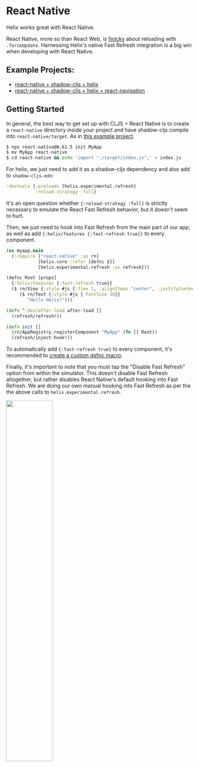 # React Native

Helix works great with React Native.

React Native, more so than React Web, is
[finicky](https://github.com/thheller/shadow-cljs/issues/349) about reloading with
`.forceUpdate`. Harnessing Helix's native Fast Refresh integration is a big win when
developing with React Native.

## Example Projects:

* [react-native + shadow-cljs + helix](https://github.com/aiba/helix-react-native)
* [react-native + shadow-cljs + helix + react-navigation](https://github.com/aiba/helix-react-native-nav)

## Getting Started

In general, the best way to get set up with CLJS + React Native is to create a
`react-native` directory inside your project and have shadow-cljs compile into
`react-native/target`. As in [this example
project](https://github.com/thheller/reagent-react-native).

```bash
$ npx react-native@0.61.5 init MyApp
$ mv MyApp react-native
$ cd react-native && echo 'import "./target/index.js";' > index.js

```

For helix, we just need to add it as a shadow-cljs dependency and also add to
`shadow-cljs.edn`:

```clojure
:devtools {:preloads [helix.experimental.refresh]
           :reload-strategy :full}
```

It's an open question whether `{:reload-strategy :full}` is strictly necessary to
emulate the React Fast Refresh behavior, but it doesn't seem to hurt.

Then, we just need to hook into Fast Refresh from the main part of our app, as well
as add `{:helix/features {:fast-refresh true}}` to every component.

```clojure
(ns myapp.main
  (:require ["react-native" :as rn]
            [helix.core :refer [defnc $]]
            [helix.experimental.refresh :as refresh]))

(defnc Root [props]
  {:helix/features {:fast-refresh true}}
  ($ rn/View {:style #js {:flex 1, :alignItems "center", :justifyContent "center"}}
     ($ rn/Text {:style #js {:fontSize 36}}
        "Hello Helix!")))

(defn ^:dev/after-load after-load []
  (refresh/refresh!))

(defn init []
  (rn/AppRegistry.registerComponent "MyApp" (fn [] Root))
  (refresh/inject-hook!))
```

To automatically add `{:fast-refresh true}` to every component, it's recommended to
[create a custom defnc macro](pro-tips.md#create-a-custom-macro).

Finally, it's important to note that you must tap the "Disable Fast Refresh" option
from within the simulator. This doesn't disable Fast Refresh altogether, but rather
disables React Native's default hooking into Fast Refresh. We are doing our own
manual hooking into Fast Refresh as per the the above calls to
`helix.experimental.refresh`.

<img src="disable-fast-refresh.png" width="50%" />
